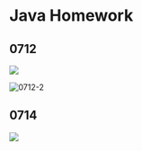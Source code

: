 # Java Homework

## 0712

![](D:\Git\JAVAcodebase\HomeWork\Java-Homework\0712\0712-1.png)

![0712-2](D:\Git\JAVAcodebase\HomeWork\Java-Homework\0712\0712-2.png)

## 0714

![](D:\Git\JAVAcodebase\HomeWork\Java-Homework\0714\0714.png)
